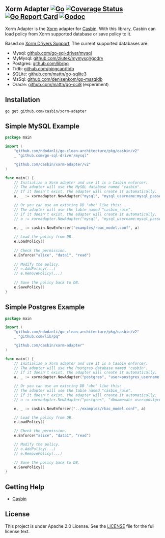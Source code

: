 Xorm Adapter
[![Go](https://github.com/casbin/xorm-adapter/actions/workflows/ci.yml/badge.svg)](https://github.com/casbin/xorm-adapter/actions/workflows/ci.yml)
[![Coverage Status](https://coveralls.io/repos/github/casbin/xorm-adapter/badge.svg?branch=master)](https://coveralls.io/github/casbin/xorm-adapter?branch=master)
[![Go Report Card](https://goreportcard.com/badge/github.com/casbin/xorm-adapter)](https://goreportcard.com/report/github.com/casbin/xorm-adapter)
[![Godoc](https://godoc.org/github.com/casbin/xorm-adapter?status.svg)](https://godoc.org/github.com/casbin/xorm-adapter)
---

Xorm Adapter is the [Xorm](https://gitea.com/xorm/xorm) adapter for [Casbin](https://github.com/casbin/casbin). With this library, Casbin can load policy from Xorm supported database or save policy to it.

Based on [Xorm Drivers Support](https://gitea.com/xorm/xorm#drivers-support), The current supported databases are:

- Mysql: [github.com/go-sql-driver/mysql](https://github.com/go-sql-driver/mysql)
- MyMysql: [github.com/ziutek/mymysql/godrv](https://github.com/ziutek/mymysql/godrv)
- Postgres: [github.com/lib/pq](https://github.com/lib/pq)
- Tidb: [github.com/pingcap/tidb](https://github.com/pingcap/tidb)
- SQLite: [github.com/mattn/go-sqlite3](https://github.com/mattn/go-sqlite3)
- MsSql: [github.com/denisenkom/go-mssqldb](https://github.com/denisenkom/go-mssqldb)
- Oracle: [github.com/mattn/go-oci8](https://github.com/mattn/go-oci8) (experiment)

## Installation

    go get github.com/casbin/xorm-adapter

## Simple MySQL Example

```go
package main

import (
	"github.com/ndodanli/go-clean-architecture/pkg/casbin/v2"
	_ "github.com/go-sql-driver/mysql"

	"github.com/casbin/xorm-adapter/v2"
)

func main() {
	// Initialize a Xorm adapter and use it in a Casbin enforcer:
	// The adapter will use the MySQL database named "casbin".
	// If it doesn't exist, the adapter will create it automatically.
	a, _ := xormadapter.NewAdapter("mysql", "mysql_username:mysql_password@tcp(127.0.0.1:3306)/") // Your driver and data source. 

	// Or you can use an existing DB "abc" like this:
	// The adapter will use the table named "casbin_rule".
	// If it doesn't exist, the adapter will create it automatically.
	// a := xormadapter.NewAdapter("mysql", "mysql_username:mysql_password@tcp(127.0.0.1:3306)/abc", true)

	e, _ := casbin.NewEnforcer("examples/rbac_model.conf", a)
	
	// Load the policy from DB.
	e.LoadPolicy()
	
	// Check the permission.
	e.Enforce("alice", "data1", "read")
	
	// Modify the policy.
	// e.AddPolicy(...)
	// e.RemovePolicy(...)
	
	// Save the policy back to DB.
	e.SavePolicy()
}
```

## Simple Postgres Example

```go
package main

import (
	"github.com/ndodanli/go-clean-architecture/pkg/casbin/v2"
	_ "github.com/lib/pq"

	"github.com/casbin/xorm-adapter"
)

func main() {
	// Initialize a Xorm adapter and use it in a Casbin enforcer:
	// The adapter will use the Postgres database named "casbin".
	// If it doesn't exist, the adapter will create it automatically.
	a, _ := xormadapter.NewAdapter("postgres", "user=postgres_username password=postgres_password host=127.0.0.1 port=5432 sslmode=disable") // Your driver and data source.

	// Or you can use an existing DB "abc" like this:
	// The adapter will use the table named "casbin_rule".
	// If it doesn't exist, the adapter will create it automatically.
	// a := xormadapter.NewAdapter("postgres", "dbname=abc user=postgres_username password=postgres_password host=127.0.0.1 port=5432 sslmode=disable", true)

	e, _ := casbin.NewEnforcer("../examples/rbac_model.conf", a)

	// Load the policy from DB.
	e.LoadPolicy()

	// Check the permission.
	e.Enforce("alice", "data1", "read")

	// Modify the policy.
	// e.AddPolicy(...)
	// e.RemovePolicy(...)

	// Save the policy back to DB.
	e.SavePolicy()
}
```

## Getting Help

- [Casbin](https://github.com/casbin/casbin)

## License

This project is under Apache 2.0 License. See the [LICENSE](LICENSE) file for the full license text.
